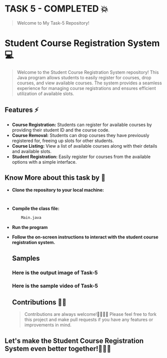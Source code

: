 # TASK 5 - COMPLETED 💥

> Welcome to My Task-5 Repository!

 # Student Course Registration System 💻

  > Welcome to the Student Course Registration System repository!
    This Java program allows students to easily register for courses, drop courses, and view available courses.
    The system provides a seamless experience for managing course registrations and ensures efficient utilization of available slots.

## Features ⚡
 - **Course Registration:** Students can register for available courses by providing their student ID and the course code.
 - **Course Removal:** Students can drop courses they have previously registered for, freeing up slots for other students.
 - **Course Listing:** View a list of available courses along with their details and available slots.
 - **Student Registration:** Easily register for courses from the available options with a simple interface.

## Know More about this task by 📃

- **Clone the repository to your local machine:**
    ```bash
     
- **Compile the class file:**
  ```bash
      Main.java
- **Run the program**
- **Follow the on-screen instructions to interact with the student course registration system.**

  ## Samples 

   ### Here is the output image of Task-5



   ### Here is the sample video of Task-5

   ## Contributions 🤝🏻

    > Contributions are always welcome!🤜🏻🤛🏻 Please feel free to fork this project and make pull requests if you have any features or improvements in mind. 
    
 ## Let's make the Student Course Registration System even better together!🙌🏻🔥



